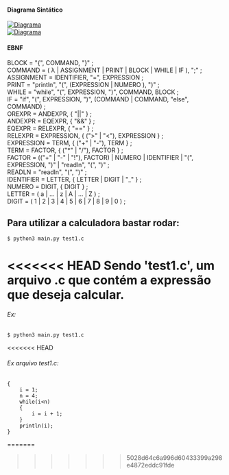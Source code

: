 #### Diagrama Sintático

[![Diagrama](https://i.imgur.com/jzcI291.png)]()  
[![Diagrama](https://i.imgur.com/jYCr270.png)]()


#### EBNF


BLOCK = "{", COMMAND, "}" ;   
COMMAND = ( λ | ASSIGNMENT | PRINT | BLOCK | WHILE | IF ), ";" ;  
ASSIGNMENT = IDENTIFIER, "=", EXPRESSION ;                                            
PRINT = "println", "(", (EXPRESSION | NUMERO ), ")" ;                                
WHILE = "while", "(", EXPRESSION, ")", COMMAND, BLOCK ;  
IF = "if", "(", EXPRESSION, ")", (COMMAND | COMMAND, "else", COMMAND) ;  
OREXPR = ANDEXPR, { "||" } ;  
ANDEXPR = EQEXPR, { "&&" } ;  
EQEXPR = RELEXPR, { "==" } ;  
RELEXPR = EXPRESSION, { (">" | "<"), EXPRESSION } ;  
EXPRESSION = TERM, { ("+" | "-"), TERM } ;  
TERM = FACTOR, { ("*" | "/"), FACTOR } ;  
FACTOR = (("+" | "-" | "!"), FACTOR) | NUMERO | IDENTIFIER | "(", EXPRESSION, ")" | "readln",  "(", ")" ;  
READLN = "readln", "(", ")" ;  
IDENTIFIER = LETTER, { LETTER | DIGIT | "_" } ;  
NUMERO = DIGIT, { DIGIT } ;  
LETTER = ( a | ... | z | A | ... | Z ) ;  
DIGIT = ( 1 | 2 | 3 | 4 | 5 | 6 | 7 | 8 | 9 | 0 ) ;  




## Para utilizar a calculadora bastar rodar:

```
$ python3 main.py test1.c 
```
<<<<<<< HEAD
Sendo 'test1.c', um arquivo .c que contém a expressão que deseja calcular.
=======


###### Ex:
```
$ python3 main.py test1.c
```

<<<<<<< HEAD
###### Ex arquivo test1.c:
```
{
    i = 1;
    n = 4;
    while(i<n)
    {
        i = i + 1;
    }
    println(i);   
}
```

=======



>>>>>>> 5028d64c6a996d60433399a298e4872eddc91fde





